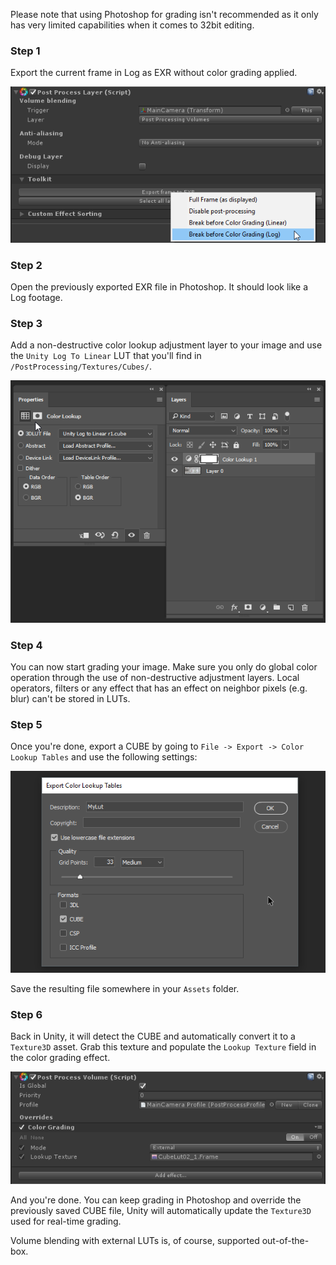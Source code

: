 Please note that using Photoshop for grading isn't recommended as it only has very limited capabilities when it comes to 32bit editing.

### Step 1

Export the current frame in Log as EXR without color grading applied.

![Export Log EXR](images/export-exr-log.png)



### Step 2

Open the previously exported EXR file in Photoshop. It should look like a Log footage.

### Step 3

Add a non-destructive color lookup adjustment layer to your image and use the `Unity Log To Linear` LUT that you'll find in `/PostProcessing/Textures/Cubes/`.

![Photoshop Log to Linear LUT](images/photoshop-log-lut.png)


### Step 4

You can now start grading your image. Make sure you only do global color operation through the use of non-destructive adjustment layers. Local operators, filters or any effect that has an effect on neighbor pixels (e.g. blur) can't be stored in LUTs.

### Step 5

Once you're done, export a CUBE by going to `File -> Export -> Color Lookup Tables` and use the following settings:

![Photoshop Generate LUT](images/photoshop-gen-lut.png)

Save the resulting file somewhere in your `Assets` folder.

### Step 6

Back in Unity, it will detect the CUBE and automatically convert it to a `Texture3D` asset. Grab this texture and populate the `Lookup Texture` field in the color grading effect.

![Color Grading LUT](images/color-grading-external-lut.png)

And you're done. You can keep grading in Photoshop and override the previously saved CUBE file, Unity will automatically update the `Texture3D` used for real-time grading.

Volume blending with external LUTs is, of course, supported out-of-the-box.
